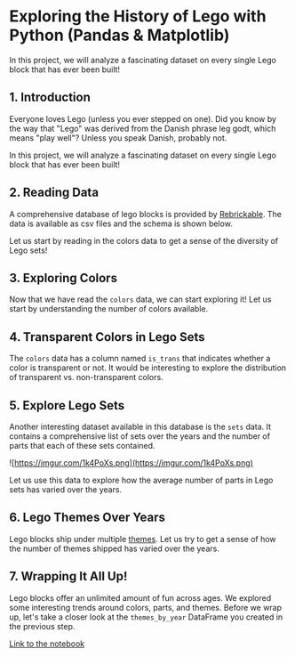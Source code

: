 # Exploring the History of Lego with Python (Pandas & Matplotlib)
In this project, we will analyze a fascinating dataset on every single Lego block that has ever been built!
## **1. Introduction**

Everyone loves Lego (unless you ever stepped on one). Did you know by the way that "Lego" was derived from the Danish phrase leg godt, which means "play well"? Unless you speak Danish, probably not.

In this project, we will analyze a fascinating dataset on every single Lego block that has ever been built!


## **2. Reading Data**

A comprehensive database of lego blocks is provided by [Rebrickable](https://rebrickable.com/downloads/). The data is available as csv files and the schema is shown below.

Let us start by reading in the colors data to get a sense of the diversity of Lego sets!

## **3. Exploring Colors**

Now that we have read the `colors` data, we can start exploring it! Let us start by understanding the number of colors available.


## **4. Transparent Colors in Lego Sets**

The `colors` data has a column named `is_trans` that indicates whether a color is transparent or not. It would be interesting to explore the distribution of transparent vs. non-transparent colors.

## **5. Explore Lego Sets**

Another interesting dataset available in this database is the `sets` data. It contains a comprehensive list of sets over the years and the number of parts that each of these sets contained.

![https://imgur.com/1k4PoXs.png](https://imgur.com/1k4PoXs.png)

Let us use this data to explore how the average number of parts in Lego sets has varied over the years.

## **6. Lego Themes Over Years**

Lego blocks ship under multiple [themes](https://shop.lego.com/en-US/Themes). Let us try to get a sense of how the number of themes shipped has varied over the years.

## **7. Wrapping It All Up!**

Lego blocks offer an unlimited amount of fun across ages. We explored some interesting trends around colors, parts, and themes. Before we wrap up, let's take a closer look at the `themes_by_year` DataFrame you created in the previous step.

[Link to the notebook](https://github.com/lvltcode/Exploring_the_History_of_Lego_with_Python/blob/main/notebook.ipynb)
